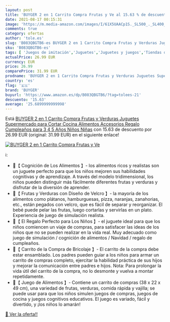 ```yaml
---
layout: post
title: 'BUYGER 2 en 1 Carrito Compra Frutas y Ve al 15.63 % de descuento'
date: 2021-08-17 00:15:31
image: 'https://m.media-amazon.com/images/I/61X5UAACp1S._SL500_._SL400_.jpg'
comments: true
category: ofertas
author: 'tole.es'
slug: 'B083QBGTB6-es BUYGER 2 en 1 Carrito Compra Frutas y Verduras Juguetes...'
sku: 'B083QBGTB6-es'
tags: [ 'Juegos de imitación','Juguetes','Juguetes y juegos','Tiendas de juguete y accesorios','buyger','juguetes', ]
actualPrice: 26.99 EUR
currency: EUR
price: 26.99
comparePrice: 31.99 EUR
prodname: 'BUYGER 2 en 1 Carrito Compra Frutas y Verduras Juguetes Supermercado para Cortar Cocina Alimentos Accesorios Regalo Cumpleaños para 3 4 5 Años Niños Niñas'
country: 'es'
flag: '🇪🇸'
brand: 'BUYGER'
buyurl: 'https://www.amazon.es/dp/B083QBGTB6/?tag=tolees-21'
descuento: '15.63'
average: '25.6899999999998'
---
```


Está [BUYGER 2 en 1 Carrito Compra Frutas y Verduras Juguetes Supermercado para Cortar Cocina Alimentos Accesorios Regalo Cumpleaños para 3 4 5 Años Niños Niñas](https://www.amazon.es/dp/B083QBGTB6/?tag=tolees-21) con 15.63 de descuento por 26.99 EUR (original: 31.99 EUR) en el siguiente enlace!

[![BUYGER 2 en 1 Carrito Compra Frutas y Ve](https://m.media-amazon.com/images/I/61X5UAACp1S._SL500_._SL400_.jpg)](https://www.amazon.es/dp/B083QBGTB6/?tag=tolees-21)

ℹ️:

- 🍇【 Cognición de Los Alimentos 】- los alimentos ricos y realistas son un juguete perfecto para que los niños mejoren sus habilidades cognitivas y de aprendizaje. A través del modelo tridimensional, los niños pueden distinguir más fácilmente diferentes frutas y verduras y disfrutar de la diversión de aprender.
- 🍌【 Frutas y Verduras con Diseño de Velcro 】- la mayoría de los alimentos como plátanos, hamburguesas, pizza, naranjas, zanahorias, etc., están pegados con velcro, que es fácil de separar y reorganizar. El bebé puede pelar las frutas, luego cortarlas y servirlas en un plato. Experiencia de juego de simulación realista.
- 🎁【 El Regalo Perfecto para Los Niños 】- el juguete ideal para que los niños comiencen un viaje de compras, para satisfacer las ideas de los niños que no se pueden realizar en la vida real. Muy adecuado como juego de simulación / cognición de alimentos / Navidad / regalo de cumpleaños.
- 🛒【 Carrito de la Compra de Bricolaje 】- El carrito de la compra debe estar ensamblado. Los padres pueden guiar a los niños para armar un carrito de compras completo, ejercitar la habilidad práctica de sus hijos y mejorar la comunicación entre padres e hijos. Nota: Para prolongar la vida útil del carrito de la compra, no lo desmonte y vuelva a montar repetidamente.
- 🍅【 Juego de Alimentos 】- Contiene un carrito de compras (38 x 22 x 49 cm), una variedad de frutas, verduras, comida rápida y vajilla; se puede usar para que los niños simulen juegos de compras, juegos de cocina y juegos cognitivos educativos. El juego es variado, fácil y divertido, y ¡los niños lo amarán!

[🛒 Ver la oferta!!](https://www.amazon.es/dp/B083QBGTB6/?tag=tolees-21)
